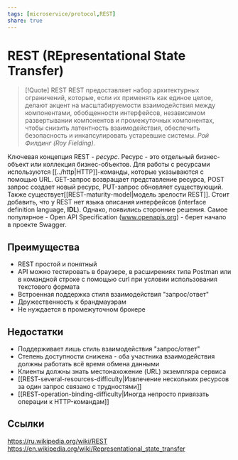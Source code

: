 ```yaml
---
tags: [microservice/protocol,REST]
share: true
---
```

# REST (REpresentational State Transfer)
> [!Quote] REST
> REST предоставляет набор архитектурных ограничений, которые, если их применять как единое целое, делают акцент на масштабируемости взаимодействия между компонентами, обобщенности интерфейсов, независимом развертывании компонентов и промежуточных компонентах, чтобы снизить латентность взаимодействия, обеспечить безопасность и инкапсулировать устаревшие системы. 
> *Рой Филдинг (Roy Fielding).*

Ключевая концепция REST - *ресурс*. Ресурс - это отдельный бизнес-объект или коллекция бизнес-объектов. Для работы с ресурсами используются [[../http|HTTP]]-команды, которые указываются с помощью URL. GET-запрос возвращает представление ресурса, POST запрос создает новый ресурс, PUT-запрос обновляет существующий.
Также существует[[REST-maturity-model|модель зрелости REST]].
 Стоит добавить, что у REST нет языка описания интерфейсов (interface definition language, **IDL**). Однако, появились сторонние решения. Самое популярное - Open API Specification (www.openapis.org) - берет начало в проекте Swagger.
 
 ## Преимущества
 
 + REST простой и понятный
 + API можно тестировать в браузере, в расширениях типа Postman или в командной строке с помощью curl при условии использования текстового формата
 + Встроенная поддержка стиля взаимодействия "запрос/ответ"
 + Дружественность к брандмауэрам
 + Не нуждается в промежуточном брокере
 
 ## Недостатки
 
 - Поддерживает лишь стиль взаимодействия "запрос/ответ"
 - Степень доступности снижена - оба участника взаимодействия должны работать всё время обмена данными
 - Клиенты должны знать местонахожение (URL) экземпляра сервиса
 - [[REST-several-resources-difficulty|Извлечение нескольких ресурсов за один запрос связано с трудностями]]
 - [[REST-operation-binding-difficulty|Иногда непросто привязать операции к HTTP-командам]]

 
## Ссылки
https://ru.wikipedia.org/wiki/REST
https://en.wikipedia.org/wiki/Representational_state_transfer
